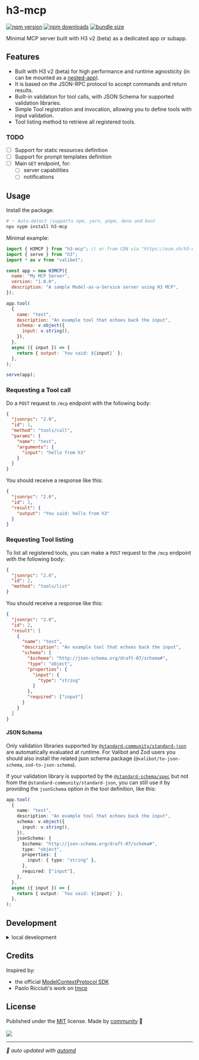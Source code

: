 # h3-mcp

<!-- automd:badges bundlephobia style="flat" color="FFDC3B" -->

[![npm version](https://img.shields.io/npm/v/h3-mcp?color=FFDC3B)](https://npmjs.com/package/h3-mcp)
[![npm downloads](https://img.shields.io/npm/dm/h3-mcp?color=FFDC3B)](https://npm.chart.dev/h3-mcp)
[![bundle size](https://img.shields.io/bundlephobia/minzip/h3-mcp?color=FFDC3B)](https://bundlephobia.com/package/h3-mcp)

<!-- /automd -->

Minimal MCP server built with H3 v2 (beta) as a dedicated app or subapp.

## Features

- Built with H3 v2 (beta) for high performance and runtime agnosticity (in can be mounted as a [nested-app](https://h3.dev/guide/basics/nested-apps)).
- It is based on the JSON-RPC protocol to accept commands and return results.
- Built-in validation for tool calls, with JSON Schema for supported validation libraries.
- Simple Tool registration and invocation, allowing you to define tools with input validation.
- Tool listing method to retrieve all registered tools.

### TODO

- [ ] Support for static resources definition
- [ ] Support for prompt templates definition
- [ ] Main `GET` endpoint, for:
  - [ ] server capabilities
  - [ ] notifications

## Usage

Install the package:

```sh
# ✨ Auto-detect (supports npm, yarn, pnpm, deno and bun)
npx nypm install h3-mcp
```

Minimal example:

```js
import { H3MCP } from "h3-mcp"; // or from CDN via "https://esm.sh/h3-mcp"
import { serve } from "h3";
import * as v from "valibot";

const app = new H3MCP({
  name: "My MCP Server",
  version: "1.0.0",
  description: "A sample Model-as-a-Service server using H3 MCP",
});

app.tool(
  {
    name: "test",
    description: "An example tool that echoes back the input",
    schema: v.object({
      input: v.string(),
    }),
  },
  async ({ input }) => {
    return { output: `You said: ${input}` };
  },
);

serve(app);
```

### Requesting a Tool call

Do a `POST` request to `/mcp` endpoint with the following body:

```json
{
  "jsonrpc": "2.0",
  "id": 1,
  "method": "tools/call",
  "params": {
    "name": "test",
    "arguments": {
      "input": "hello from h3"
    }
  }
}
```

You should receive a response like this:

```json
{
  "jsonrpc": "2.0",
  "id": 1,
  "result": {
    "output": "You said: hello from h3"
  }
}
```

### Requesting Tool listing

To list all registered tools, you can make a `POST` request to the `/mcp` endpoint with the following body:

```json
{
  "jsonrpc": "2.0",
  "id": 2,
  "method": "tools/list"
}
```

You should receive a response like this:

```json
{
  "jsonrpc": "2.0",
  "id": 2,
  "result": [
    {
      "name": "test",
      "description": "An example tool that echoes back the input",
      "schema": {
        "$schema": "http://json-schema.org/draft-07/schema#",
        "type": "object",
        "properties": {
          "input": {
            "type": "string"
          }
        },
        "required": ["input"]
      }
    }
  ]
}
```

#### JSON Schema

Only validation libraries supported by [`@standard-community/standard-json`](https://github.com/standard-community/standard-json) are automatically evaluated at runtime. For Valibot and Zod users you should also install the related json schema package (`@valibot/to-json-schema`, `zod-to-json-schema`).

If your validation library is supported by the [`@standard-schema/spec`](https://github.com/standard-schema/standard-schema) but not from the `@standard-community/standard-json`, you can still use it by providing the `jsonSchema` option in the tool definition, like this:

```ts
app.tool(
  {
    name: "test",
    description: "An example tool that echoes back the input",
    schema: v.object({
      input: v.string(),
    }),
    jsonSchema: {
      $schema: "http://json-schema.org/draft-07/schema#",
      type: "object",
      properties: {
        input: { type: "string" },
      },
      required: ["input"],
    },
  },
  async ({ input }) => {
    return { output: `You said: ${input}` };
  },
);
```

## Development

<details>

<summary>local development</summary>

- Clone this repository
- Install latest LTS version of [Node.js](https://nodejs.org/en/)
- Enable [Corepack](https://github.com/nodejs/corepack) using `corepack enable`
- Install dependencies using `pnpm install`
- Run interactive tests using `pnpm dev`

</details>

## Credits

Inspired by:
- the official [ModelContextProtocol SDK](https://github.com/modelcontextprotocol/typescript-sdk)
- Paolo Ricciuti's work on [tmcp](https://github.com/paoloricciuti/tmcp)

## License

<!-- automd:contributors license=MIT -->

Published under the [MIT](https://github.com/sandros94/h3-mcp/blob/main/LICENSE) license.
Made by [community](https://github.com/sandros94/h3-mcp/graphs/contributors) 💛
<br><br>
<a href="https://github.com/sandros94/h3-mcp/graphs/contributors">
<img src="https://contrib.rocks/image?repo=sandros94/h3-mcp" />
</a>

<!-- /automd -->

<!-- automd:with-automd -->

---

_🤖 auto updated with [automd](https://automd.unjs.io)_

<!-- /automd -->
